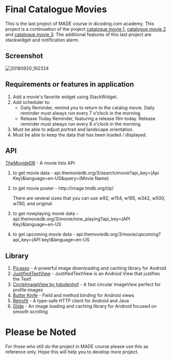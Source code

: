 # Final Catalogue Movies
This is the last project of MADE course in dicoding.com academy. This project is a continuation of the project [catalogue movie 1](https://github.com/sunydeprito/CatalogueMovie), [catalogue movie 2](https://github.com/sunydeprito/CatalogueMoviesVer2) and [catalogue movie 3](https://github.com/sunydeprito/catalogue-movie-ver3). The additional features of this last project are stackwidget and notification alarm.

## Screenshot
![20180920_192324](https://user-images.githubusercontent.com/26306746/45818071-cc514180-bd0a-11e8-8a71-0c2aa5fe8683.gif)

## Requirements or features in application
1. Add a movie's favorite widget using StackWidget.
2. Add scheduler to:
    * Daily Reminder, remind you to return to the catalog movie. Daily reminder must always run every 7 o'clock in the morning.
    * Release Today Reminder, featuring a release film today. Release reminder must always run every 8 o'clock in the morning.
3. Must be able to adjust portrait and landscape orientation.
4. Must be able to keep the data that has been loaded / displayed.

## API
[TheMovideDB](https://www.themoviedb.org/) - A movie lists API

1. to get movie data - api.themoviedb.org/3/search/movie?api_key=(Api Key)&language=en-US&query=(Movie Name)
2. to get movie poster - http://<i></i>image.tmdb.org/t/p/ 

   There are several sizes that you can use w92, w154, w185, w342, w500, w780, and original.
3. to get nowplaying movie data - api.themoviedb.org/3/movie/now_playing?api_key=(API Key)&language=en-US
4. to get upcoming movie data - api.themoviedb.org/3/movie/upcoming?api_key=(API key)&language=en-US

## Library
1. [Picasso](http://square.github.io/picasso/) - A powerful image downloading and caching library for Android
2. [JustifiedTextView](https://github.com/amilcar-sr/JustifiedTextView) - JustifiedTextView is an Android View that justifies the Text!
3. [CircleImageView by hdodenhof](https://github.com/hdodenhof/CircleImageView) - A fast circular ImageView perfect for profile images
4. [Butter Knife](http://jakewharton.github.io/butterknife/) - Field and method binding for Android views
5. [Retrofit](https://square.github.io/retrofit/) - A type-safe HTTP client for Android and Java
6. [Glide](https://github.com/bumptech/glide) - An image loading and caching library for Android focused on smooth scrolling


# Please be Noted
For those who still do the project in MADE course please use this as reference only. Hope this will help you to develop more project.
